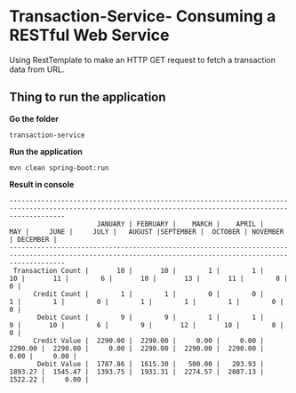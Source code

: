 # Transaction-Service- Consuming a RESTful Web Service
Using RestTemplate to make an HTTP GET request to fetch a transaction data from URL.

## Thing to run the application

__Go the folder__
```
transaction-service
```
__Run the application__
```
mvn clean spring-boot:run
```
__Result in console__
```
----------------------------------------------------------------------------------------------------------------------------------------------------------
                      JANUARY | FEBRUARY |    MARCH |    APRIL |      MAY |     JUNE |     JULY |   AUGUST |SEPTEMBER |  OCTOBER | NOVEMBER | DECEMBER |
----------------------------------------------------------------------------------------------------------------------------------------------------------
 Transaction Count |       10 |       10 |        1 |        1 |       10 |       11 |        6 |       10 |       13 |       11 |        8 |        0 |
      Credit Count |        1 |        1 |        0 |        0 |        1 |        1 |        0 |        1 |        1 |        1 |        0 |        0 |
       Debit Count |        9 |        9 |        1 |        1 |        9 |       10 |        6 |        9 |       12 |       10 |        8 |        0 |
      Credit Value |  2290.00 |  2290.00 |     0.00 |     0.00 |  2290.00 |  2290.00 |     0.00 |  2290.00 |  2290.00 |  2290.00 |     0.00 |     0.00 |
       Debit Value |  1787.86 |  1615.30 |   500.00 |   203.93 |  1893.27 |  1545.47 |  1393.75 |  1931.31 |  2274.57 |  2087.13 |  1522.22 |     0.00 |
```
